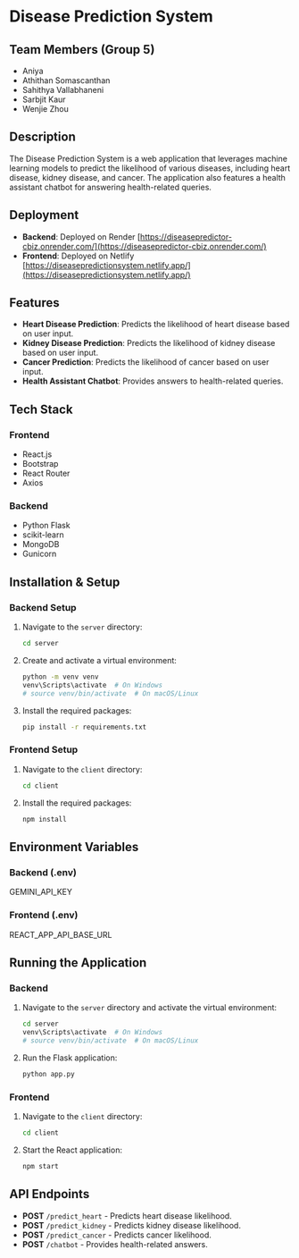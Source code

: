 # Disease Prediction System

## Team Members (Group 5)
- Aniya
- Athithan Somascanthan
- Sahithya Vallabhaneni
- Sarbjit Kaur
- Wenjie Zhou

## Description
The Disease Prediction System is a web application that leverages machine learning models to predict the likelihood of various diseases, including heart disease, kidney disease, and cancer. The application also features a health assistant chatbot for answering health-related queries.

## Deployment
- **Backend**: Deployed on Render [https://diseasepredictor-cbiz.onrender.com/](https://diseasepredictor-cbiz.onrender.com/)
- **Frontend**: Deployed on Netlify [https://diseasepredictionsystem.netlify.app/](https://diseasepredictionsystem.netlify.app/)

## Features
- **Heart Disease Prediction**: Predicts the likelihood of heart disease based on user input.
- **Kidney Disease Prediction**: Predicts the likelihood of kidney disease based on user input.
- **Cancer Prediction**: Predicts the likelihood of cancer based on user input.
- **Health Assistant Chatbot**: Provides answers to health-related queries.

## Tech Stack
### Frontend
- React.js
- Bootstrap
- React Router
- Axios

### Backend
- Python Flask
- scikit-learn
- MongoDB
- Gunicorn

## Installation & Setup

### Backend Setup
1. Navigate to the `server` directory:
    ```bash
    cd server
    ```
2. Create and activate a virtual environment:
    ```bash
    python -m venv venv
    venv\Scripts\activate  # On Windows
    # source venv/bin/activate  # On macOS/Linux
    ```
3. Install the required packages:
    ```bash
    pip install -r requirements.txt
    ```

### Frontend Setup
1. Navigate to the `client` directory:
    ```bash
    cd client
    ```
2. Install the required packages:
    ```bash
    npm install
    ```

## Environment Variables
### Backend (.env)
GEMINI_API_KEY

### Frontend (.env)
REACT_APP_API_BASE_URL

## Running the Application

### Backend
1. Navigate to the `server` directory and activate the virtual environment:
    ```bash
    cd server
    venv\Scripts\activate  # On Windows
    # source venv/bin/activate  # On macOS/Linux
    ```
2. Run the Flask application:
    ```bash
    python app.py
    ```

### Frontend
1. Navigate to the `client` directory:
    ```bash
    cd client
    ```
2. Start the React application:
    ```bash
    npm start
    ```

## API Endpoints
- **POST** `/predict_heart` - Predicts heart disease likelihood.
- **POST** `/predict_kidney` - Predicts kidney disease likelihood.
- **POST** `/predict_cancer` - Predicts cancer likelihood.
- **POST** `/chatbot` - Provides health-related answers.